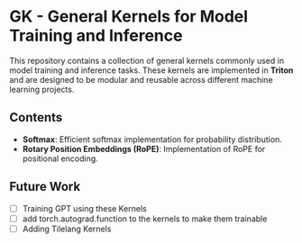 # GK - General Kernels for Model Training and Inference

This repository contains a collection of general kernels commonly used in model training and inference tasks. These kernels are implemented in **Triton** and are designed to be modular and reusable across different machine learning projects.

##  Contents

- **Softmax**: Efficient softmax implementation for probability distribution.
- **Rotary Position Embeddings (RoPE)**: Implementation of RoPE for positional encoding.

##  Future Work
- [ ] Training GPT using these Kernels
- [ ] add torch.autograd.function to the kernels to make them trainable
- [ ] Adding Tilelang Kernels
